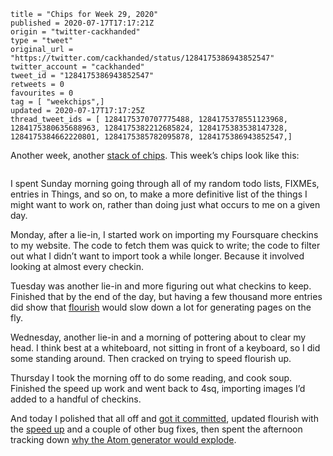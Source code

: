 ```
title = "Chips for Week 29, 2020"
published = 2020-07-17T17:17:21Z
origin = "twitter-cackhanded"
type = "tweet"
original_url = "https://twitter.com/cackhanded/status/1284175386943852547"
twitter_account = "cackhanded"
tweet_id = "1284175386943852547"
retweets = 0
favourites = 0
tag = [ "weekchips",]
updated = 2020-07-17T17:17:25Z
thread_tweet_ids = [ 1284175370707775488, 1284175378551123968, 1284175380635688963, 1284175382212685824, 1284175383538147328, 1284175384662220801, 1284175385782095878, 1284175386943852547,]
```

Another week, another [stack of chips](/2020/06/19/my-week-in-poker-chips).
This week’s chips look like this:

<p class='image'><img src='https://mnf.m17s.net/2020/07/17/EdJOspJWAAoiH6r.jpg' alt=''></p>

I spent Sunday morning going through all of my random todo lists, FIXMEs, entries in Things, and so on, to make a more definitive list of the things I might want to work on, rather than doing just what occurs to me on a given day.

Monday, after a lie-in, I started work on importing my Foursquare checkins to
my website. The code to fetch them was quick to write; the code to filter out
what I didn’t want to import took a while longer. Because it involved looking
at almost every checkin.

Tuesday was another lie-in and more figuring out what checkins to keep.
Finished that by the end of the day, but having a few thousand more entries
did show that [flourish](https://github.com/norm/flourish) would slow down a
lot for generating pages on the fly.

Wednesday, another lie-in and a morning of pottering about to clear my head. I
think best at a whiteboard, not sitting in front of a keyboard, so I did some
standing around. Then cracked on trying to speed flourish up.

Thursday I took the morning off to do some reading, and cook soup. Finished
the speed up work and went back to 4sq, importing images I’d added to a
handful of checkins.

And today I polished that all off and 
[got it committed](https://github.com/norm/marknormanfrancis.com/pull/2),
updated flourish with the 
[speed up](https://github.com/norm/flourish/commit/6a29c68e0afdd24dc4a0c891dd2ff9accece30d5)
and a couple of other bug fixes, then spent the afternoon tracking down 
[why the Atom generator would explode](https://github.com/norm/flourish/commit/e569f027f94003eadaa294cecb1831eb4100dda1).
